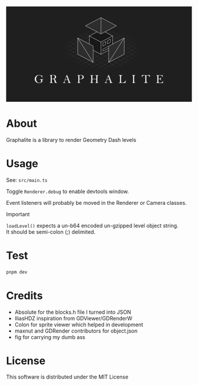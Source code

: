 ![Banner](./docs/banner.svg)

# About
Graphalite is a library to render Geometry Dash levels

# Usage
See: `src/main.ts`

Toggle `Renderer.debug` to enable devtools window.

Event listeners will probably be moved in the Renderer or Camera classes.  
> [!IMPORTANT]  
> `loadLevel()` expects a un-b64 encoded un-gzipped level object string.  
> It should be semi-colon (;) delimited.

# Test
```sh
pnpm dev
```

# Credits
- Absolute for the blocks.h file I turned into JSON
- IliasHDZ inspiration from GDViewer/GDRenderW
- Colon for sprite viewer which helped in development
- maxnut and GDRender contributors for object.json
- fig for carrying my dumb ass

# License
This software is distributed under the MIT License